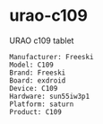 # urao-c109
URAO c109 tablet

```
Manufacturer: Freeski
Model: C109
Brand: Freeski
Board: exdroid
Device: C109
Hardware: sun55iw3p1
Platform: saturn
Product: C109
```
